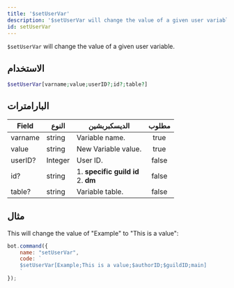 ```yaml
---
title: '$setUserVar'
description: '$setUserVar will change the value of a given user variable.'
id: setUserVar
---
```


`$setUserVar` will change the value of a given user variable.

## الاستخدام

```php
$setUserVar[varname;value;userID?;id?;table?]
```

## البارامترات

| Field   | النوع   | الديسكبربشين                                    | مطلوب |
| ------- | ------- | ----------------------------------------------- |:-----:|
| varname | string  | Variable name.                                  | true  |
| value   | string  | New Variable value.                             | true  |
| userID? | Integer | User ID.                                        | false |
| id?     | string  | 1. **specific guild id** <br /> 2. **dm** | false |
| table?  | string  | Variable table.                                 | false |

## مثال

This will change the value of "Example" to "This is a value":

```javascript
bot.command({
    name: "setUserVar",
    code: `
    $setUserVar[Example;This is a value;$authorID;$guildID;main]
    `
});
```